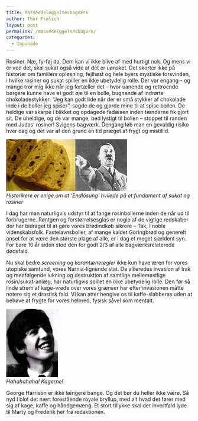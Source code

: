 ```yaml
---
title: Masseødelæggelsesbagværk
author: Thor Frølich
layout: post
permalink: /massedelggelsesbagvrk/
categories:
  - Imponade
---
```

Rosiner. Næ, fy-føj da. Dem kan vi ikke blive af med hurtigt nok. Og mens vi er ved det, skal sukat også vide at det er uønsket. Det skorter ikke på historier om familiers opløsning, fejlhøst og hele byers mystiske forsvinden, i hvilke rosiner og sukat spiller en ikke ubetydelig rolle. Der var engang – og mange tror mig ikke når jeg fortæller det – hvor uanende og rettroende borgere kunne have et godt øje til en bolle, bugnende af indrørte chokoladestykker: “Jeg kan godt lide når der er små stykker af chokolade inde i de boller jeg spiser”, sagde de og gjorde mine til at spise bollen. De heldige var skarpe i blikket og opdagede fadæsen inden tænderne fik gjort sit. De uheldige, og de var mange, bed lystigt til bollen – stoppet til randen med Judas’ rosiner! Svigens bagværk. Dengang løb man en gevaldig risiko hver dag og det var af den grund en tid præget af frygt og mistillid.

![Endlösung opskrifter][1]  
*Historikere er enige om at ‘Endlösung’ hvilede på et fundament af sukat og rosiner*

I dag har man naturligvis udstyr til at fange rosinbollerne inden de når ud til forbrugerne. Røntgen og forstørrelsesglas er nogle af de vigtige redskaber der har bidraget til at gøre vores brødindkøb sikrere – Tak, I noble videnskabsfolk. Fastelavnsboller, af mange kaldet Göringbrød og generelt anset for at være den største plage af alle, er i dag et meget sjældent syn. For bare 10 år siden stod den for godt 2/3 af alle bagværksrelaterede dødsfald.

Nu skal bedre *screening* og *karantæneregler* ikke kun have æren for vores utopiske samfund, vores Narnia-lignende stat. De allieredes invasion af Irak og medfølgende lukning og destruktion af samtlige mellemøstlige rosin/sukat-anlæg, har naturligvis spillet en ikke ubetydelig rolle. Den før så linde strøm af kage-vrede over vores grænser har efter invasionen måtte notere sig et drastisk fald. Vi kan atter hengive os til kaffe-slabberas uden at behøve at frygte for vores helbred, fysisk såvel som mentalt.

![Hahahaha!][2]  
*Hahahahaha! Kagerne!*

George Harrison er ikke længere bange. Og det bør du heller ikke være. Så nyd I blot det nært forestående royale bryllup, med alt hvad det fører med sig af kage, kaffe og håndgemæng. Et stort tillykke skal der ihvertfald lyde til Marty og Frederik her fra redaktionen.

 [1]: /images/hitler_kage_01.jpg
 [2]: /images/smiling_01.jpg